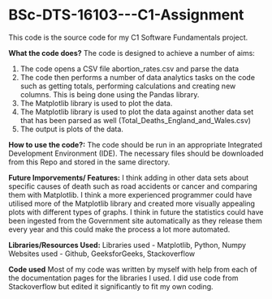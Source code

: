 # BSc-DTS-16103---C1-Assignment

This code is the source code for my C1 Software Fundamentals project.

**What the code does?** 
The code is designed to achieve a number of aims:
1. The code opens a CSV file abortion_rates.csv and parse the data
2. The code then performs a number of data analytics tasks on the code such as getting totals, performing calculations and creating new columns. This is being done using the Pandas library.
3. The Matplotlib library is used to plot the data.
4. The Matplotlib library is used to plot the data against another data set that has been parsed as well (Total_Deaths_England_and_Wales.csv)
5. The output is plots of the data. 

**How to use the code?:** 
The code should be run in an appropriate Integrated Development Environment (IDE). The necessary files should be downloaded from this Repo and stored in the same directory.

**Future Imporvements/ Features:**
I think adding in other data sets about specific causes of death such as road accidents or cancer and comparing them with Matplotlib. I think a more experienced programmer could have utilised more of the Matplotlib library and created more visually appealing plots with different types of graphs. I think in future the statistics could have been ingested from the Government site automatically as they release them every year and this could make the process a lot more automated. 

**Libraries/Resources Used:**
Libraries used - Matplotlib, Python, Numpy
Websites used - Github, GeeksforGeeks, Stackoverflow

**Code used**
Most of my code was written by myself with help from each of the documentation pages for the libraries I used. I did use code from Stackoverflow but edited it significantly to fit my own coding. 


